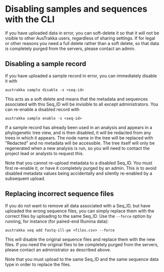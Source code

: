 
# Disabling samples and sequences with the CLI

If you have uploaded data in error, you can soft-delete it so that it will not be visible to other AusTrakka users, 
regardless of sharing settings. If for legal or other reasons you need a full delete rather than a soft delete, 
so that data is completely purged from the servers, please contact an admin.

## Disabling a sample record

If you have uploaded a sample record in error, you can immediately disable it with 
```
austrakka sample disable -s <seq-id>
```

This acts as a soft delete and means that the metadata and sequences associated with this Seq_ID will be invisible to 
all except administrators. You can re-enable a disabled record with 
```
austrakka sample enable -s <seq-id>
```

If a sample record has already been used in an analysis and appears in a phylogenetic tree view, and is then disabled, 
it will be redacted from any trees in which it appears. The node name in the tree will be replaced with "Redacted" 
and no metadata will be accessible. The tree itself will only be regenerated when a new analysis is run, so you will 
need to contact the project lead or analysts to request this.

Note that you cannot re-upload metadata to a disabled Seq_ID. You must first re-enable it, or have it completely purged 
by an admin. This is to avoid disabled metadata values being accidentally and silently re-enabled by a subsequent upload.

 ## Replacing incorrect sequence files

If you do not want to remove all data associated with a Seq_ID, but have uploaded the wrong sequence files, 
you can simply replace them with the correct files by uploading to the same Seq_ID. Use the `--force` option by running, 
for instance (for paired-end Illumina data):
```
austrakka seq add fastq-ill-pe <files.csv> --force 
```

This will disable the original sequence files and replace them with the new files. If you need the original files to be 
completely purged from the servers, please contact an administrator as described above.

Note that you must upload to the same Seq_ID and the same sequence data type in order to replace the files.
